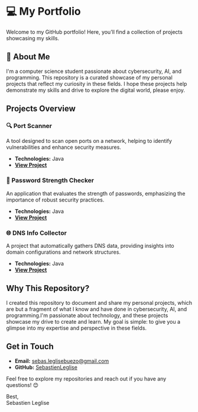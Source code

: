 # 💻 My Portfolio

Welcome to my GitHub portfolio! Here, you’ll find a collection of projects showcasing my skills.

## 🚀 About Me
I'm a computer science student passionate about cybersecurity, AI, and programming. This repository is a curated showcase of my personal projects that reflect my curiosity in these fields. I hope these projects help demonstrate my skills and drive to explore the digital world, please enjoy.

## Projects Overview

### 🔍 Port Scanner
A tool designed to scan open ports on a network, helping to identify vulnerabilities and enhance security measures.
- **Technologies:** Java
- **[View Project](https://github.com/SebastienLeglise/github-portfolio/tree/main/scanner-de-ports-basique)**

### 🔐 Password Strength Checker
An application that evaluates the strength of passwords, emphasizing the importance of robust security practices.
- **Technologies:** Java
- **[View Project](https://github.com/SebastienLeglise/github-portfolio/tree/main/verificateur-de-force-de-mot-de-passe)**

### 🌐 DNS Info Collector
A project that automatically gathers DNS data, providing insights into domain configurations and network structures.
- **Technologies:** Java
- **[View Project](https://github.com/SebastienLeglise/github-portfolio/tree/main/collecteur-informations-dns)**



## Why This Repository?

I created this repository to document and share my personal projects, which are but a fragment of what I know and have done in cybersecurity, AI, and programming.I'm passionate about technology, and these projects showcase my drive to create and learn.
My goal is simple: to give you a glimpse into my expertise and perspective in these fields.

## Get in Touch
- **Email:** [sebas.leglisebuezo@gmail.com](mailto:sebas.leglisebuezo@gmail.com)
- **GitHub:** [SebastienLeglise](https://github.com/SebastienLeglise)

Feel free to explore my repositories and reach out if you have any questions! 😊

Best,  
Sebastien Leglise
